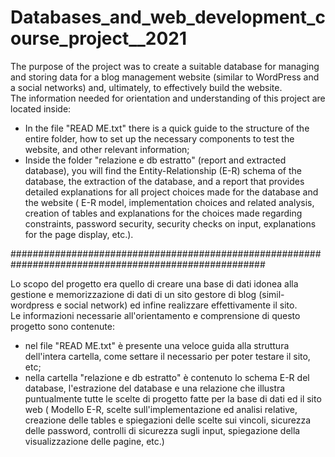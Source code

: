 # Databases_and_web_development_course_project__2021

The purpose of the project was to create a suitable database for managing and storing data for a blog management website (similar to WordPress and a social networks) and, ultimately, to effectively build the website.  
The information needed for orientation and understanding of this project are located inside:  
- In the file "READ ME.txt" there is a quick guide to the structure of the entire folder, how to set up the necessary components to test the website, and other relevant information;
- Inside the folder "relazione e db estratto" (report and extracted database), you will find the Entity-Relationship (E-R) schema of the database, the extraction of the database, and a report  that provides detailed explanations for all project choices made for the database and the website ( E-R model, implementation choices and related analysis, creation of tables and explanations for the choices made regarding constraints, password security, security checks on input, explanations for the page display, etc.).  

######################################################################################################

Lo scopo del progetto era quello di creare una base di dati idonea alla gestione e memorizzazione di dati di un sito gestore di blog (simil-wordpress e social network) ed infine realizzare effettivamente il sito.  
Le informazioni necessarie all'orientamento e comprensione di questo progetto sono contenute:  
- nel file "READ ME.txt" è presente una veloce guida alla struttura dell'intera cartella, come settare il necessario per poter testare il sito, etc;
- nella cartella "relazione e db estratto" è contenuto lo schema E-R del database, l'estrazione del database e una relazione che illustra puntualmente tutte le scelte di progetto fatte per la base di dati ed il sito web ( Modello E-R, scelte sull'implementazione ed analisi relative, creazione delle tables e spiegazioni delle scelte sui vincoli, sicurezza delle password, controlli di sicurezza sugli input, spiegazione della visualizzazione delle pagine, etc.) 
